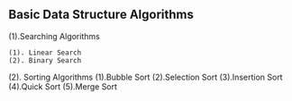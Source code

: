 Basic Data Structure Algorithms
---------------------------------

(1).Searching Algorithms 

    (1). Linear Search
    (2). Binary Search

(2). Sorting Algorithms
    (1).Bubble Sort
    (2).Selection Sort
    (3).Insertion Sort
    (4).Quick Sort
    (5).Merge Sort
